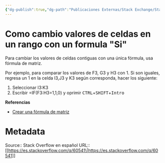 ```yaml
---
{"dg-publish":true,"dg-path":"Publicaciones Externas/Stack Exchange/Stack Overflow en español/es.stackoverflow.com-60541.md","permalink":"/publicaciones-externas/stack-exchange/stack-overflow-en-espanol/es-stackoverflow-com-60541/","title":"Como cambio valores de celdas en un rango con un formula \"Si\"","hide":true,"noteIcon":"\"0\"","created":"2024-04-03T12:49:10.505-06:00","updated":"2024-04-05T16:43:49.861-06:00"}
---
```


# Como cambio valores de celdas en un rango con un formula "Si"

Para cambiar los valores de celdas contiguas con una única fórmula, usa fórmula de matriz.

Por ejemplo, para comparar los valores de F3, G3 y H3 con 1. Si son iguales, regresa un 1 en la celda I3,J3 y K3 según corresponda, hacer los siguiente:

1. Seleccionar I3:K3
2. Escribir =IF(F3:H3=1,1,0) y oprimir <kbd>CTRL</kbd>+<kbd>SHIFT</kbd>+<kbd>Intro</kbd>

**Referencias**

- [Crear una fórmula de matriz](https://support.office.com/es-es/article/Crear-una-f%C3%B3rmula-de-matriz-e43e12e0-afc6-4a12-bc7f-48361075954d) 


# Metadata
Source:: Stack Overflow en español
URL:: [[https://es.stackoverflow.com/q/60541\|https://es.stackoverflow.com/q/60541]]

